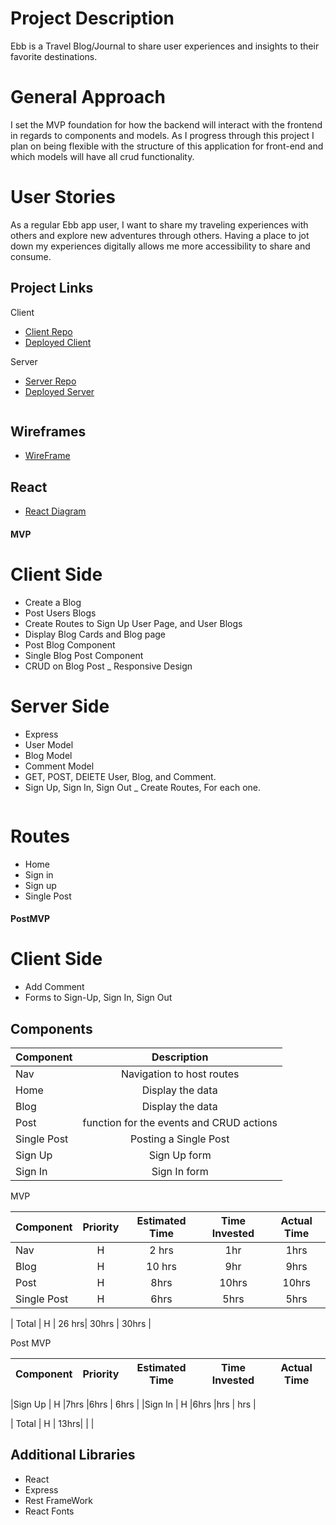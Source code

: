 # Project Description

Ebb is a Travel Blog/Journal to share user experiences and insights to their favorite destinations. 
# General Approach
I set the MVP foundation for how the backend will interact with the frontend in regards to components and models. As I progress through this project I plan on being flexible with the structure of this application for front-end and which models will have all crud functionality.

# User Stories
As a regular Ebb app user, I want to share my traveling experiences with others and explore new adventures through others. Having a place to jot down my experiences digitally allows me more accessibility to share and consume.

## Project Links

Client
- [Client Repo](https://github.com/SeaJerry/ebb_client)
- [Deployed Client]()

Server
- [Server Repo](https://github.com/SeaJerry/ebb_server)
- [Deployed Server](https://murmuring-inlet-81483.herokuapp.com/posts) 

```
```
## Wireframes

- [WireFrame](https://lucid.app/lucidchart/319b7100-52a0-4e76-aedb-22aec6bb6c55/edit?invitationId=inv_519047c0-c455-43b8-a8c4-8562a1c0052f) 

## React

- [React Diagram](https://lucid.app/lucidchart/6f8cbfe6-bc47-44aa-8e69-cc4ecba3d389/edit?invitationId=inv_e8ee17b1-b942-4ffe-a01b-26fe3e3e336e)

#### MVP 

# Client Side
- Create a Blog 
- Post Users Blogs 
- Create Routes to Sign Up User Page, and User Blogs
- Display Blog Cards and Blog page
- Post Blog Component 
- Single Blog Post Component
- CRUD on Blog Post
_ Responsive Design



# Server Side
- Express
- User Model
- Blog Model
- Comment Model
- GET, POST, DElETE User, Blog, and Comment.
- Sign Up, Sign In, Sign Out
_ Create Routes, For each one. 

```

```

# Routes
- Home
- Sign in
- Sign up
- Single Post


#### PostMVP 

# Client Side
- Add Comment
- Forms to Sign-Up, Sign In, Sign Out



## Components

| Component | Description | 
| --- | :---: |  
|Nav |Navigation to host routes | 
|Home | Display the data | 
|Blog | Display the data | 
|Post | function for the events and CRUD actions  |
|Single Post | Posting a Single Post  |
|Sign Up | Sign Up form|
|Sign In | Sign In form|


MVP

| Component | Priority | Estimated Time | Time Invested | Actual Time |
| --- | :---: |  :---: | :---: | :---: |
|Nav | H | 2 hrs| 1hr | 1hrs  |
|Blog | H | 10 hrs| 9hr | 9hrs  |
|Post | H| 8hrs| 10hrs | 10hrs  |
|Single Post | H | 6hrs | 5hrs | 5hrs |

| Total | H | 26 hrs| 30hrs  | 30hrs |

Post MVP

| Component | Priority | Estimated Time | Time Invested | Actual Time |
| --- | :---: |  :---: | :---: | :---: |

|Sign Up | H |7hrs |6hrs | 6hrs  |
|Sign In | H |6hrs |hrs | hrs  |


| Total | H | 13hrs|  | |

## Additional Libraries
- React
- Express
- Rest FrameWork
- React Fonts



```

```